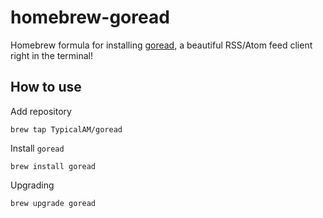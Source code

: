 # homebrew-goread

Homebrew formula for installing [goread](https://github.com/TypicalAM/goread), a beautiful RSS/Atom feed client right in the terminal!

## How to use

Add repository

```
brew tap TypicalAM/goread
```

Install `goread`

```
brew install goread
```

Upgrading

```
brew upgrade goread
```
